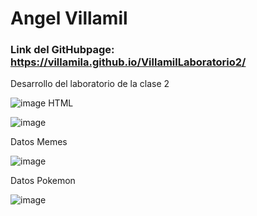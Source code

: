 
# Angel Villamil
### Link del GitHubpage: https://villamila.github.io/VillamilLaboratorio2/ 
Desarrollo del laboratorio de la clase 2

![image](https://github.com/user-attachments/assets/62ab308f-cf86-423c-8d5d-29bcef5b165c)
HTML

![image](https://github.com/user-attachments/assets/fad92043-a496-491f-ae28-84e6376ddc63)

Datos Memes

![image](https://github.com/user-attachments/assets/a8266b03-fcad-4b24-8c29-96ff3c0015ff)

Datos Pokemon

![image](https://github.com/user-attachments/assets/3e84525b-1424-4594-96d7-69875ab2e412)
